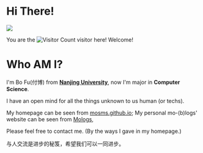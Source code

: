 # Hi There!

![](https://media.giphy.com/media/3oEduZtPOv5OSecubu/giphy.gif)

You are the ![Visitor Count](https://profile-counter.glitch.me/mosms-me/count.svg) visitor here! Welcome!

# Who AM I?

I'm Bo Fu(付博) from [**Nanjing University**](https://www.nju.edu.cn/en/), now I'm major in **Computer Science**.

I have an open mind for all the things unknown to us human (or techs).

My homepage can be seen from [mosms.github.io](https://mosms.github.io/); My personal mo-(b)logs' website can be seen from [Mologs](https://mosms.github.io/Mologs/),

Please feel free to contact me. (By the ways I gave in my homepage.)

与人交流是进步的秘笈，希望我们可以一同进步。
